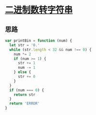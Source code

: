 # [二进制数转字符串](https://leetcode-cn.com/problems/bianry-number-to-string-lcci/)

## 思路

```js
var printBin = function (num) {
  let str = '0.'
  while (str.length < 32 && num !== 0) {
    num *= 2
    if (num >= 1) {
      str += 1
      num -= 1
    } else {
      str += 0
    }
  }
  if (num === 0) {
    return str
  }
  return 'ERROR'
}
```
